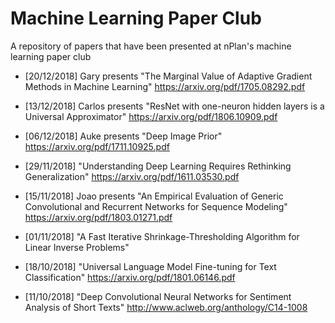 # Machine Learning Paper Club
A repository of papers that have been presented at nPlan's machine learning paper club 

- [20/12/2018] Gary presents "The Marginal Value of Adaptive Gradient Methods in Machine Learning" https://arxiv.org/pdf/1705.08292.pdf

- [13/12/2018] Carlos presents "ResNet with one-neuron hidden layers is a Universal Approximator" https://arxiv.org/pdf/1806.10909.pdf

- [06/12/2018] Auke presents "Deep Image Prior" https://arxiv.org/pdf/1711.10925.pdf

- [29/11/2018] "Understanding Deep Learning Requires Rethinking Generalization" https://arxiv.org/pdf/1611.03530.pdf

- [15/11/2018] Joao presents "An Empirical Evaluation of Generic Convolutional and Recurrent Networks for Sequence Modeling" https://arxiv.org/pdf/1803.01271.pdf

- [01/11/2018] "A Fast Iterative Shrinkage-Thresholding Algorithm for Linear Inverse Problems"

- [18/10/2018] "Universal Language Model Fine-tuning for Text Classification" https://arxiv.org/pdf/1801.06146.pdf

- [11/10/2018] "Deep Convolutional Neural Networks for Sentiment Analysis of Short Texts" http://www.aclweb.org/anthology/C14-1008

